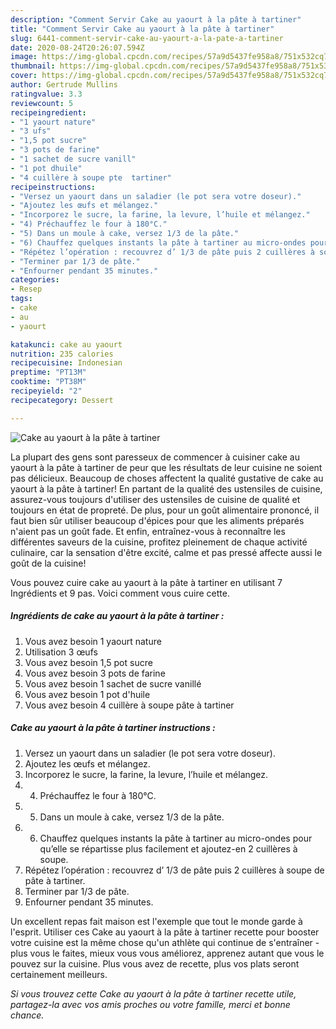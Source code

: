 ```yaml
---
description: "Comment Servir Cake au yaourt à la pâte à tartiner"
title: "Comment Servir Cake au yaourt à la pâte à tartiner"
slug: 6441-comment-servir-cake-au-yaourt-a-la-pate-a-tartiner
date: 2020-08-24T20:26:07.594Z
image: https://img-global.cpcdn.com/recipes/57a9d5437fe958a8/751x532cq70/cake-au-yaourt-a-la-pate-a-tartiner-photo-principale-de-la-recette.jpg
thumbnail: https://img-global.cpcdn.com/recipes/57a9d5437fe958a8/751x532cq70/cake-au-yaourt-a-la-pate-a-tartiner-photo-principale-de-la-recette.jpg
cover: https://img-global.cpcdn.com/recipes/57a9d5437fe958a8/751x532cq70/cake-au-yaourt-a-la-pate-a-tartiner-photo-principale-de-la-recette.jpg
author: Gertrude Mullins
ratingvalue: 3.3
reviewcount: 5
recipeingredient:
- "1 yaourt nature"
- "3 ufs"
- "1,5 pot sucre"
- "3 pots de farine"
- "1 sachet de sucre vanill"
- "1 pot dhuile"
- "4 cuillère à soupe pte  tartiner"
recipeinstructions:
- "Versez un yaourt dans un saladier (le pot sera votre doseur)."
- "Ajoutez les œufs et mélangez."
- "Incorporez le sucre, la farine, la levure, l’huile et mélangez."
- "4) Préchauffez le four à 180°C."
- "5) Dans un moule à cake, versez 1/3 de la pâte."
- "6) Chauffez quelques instants la pâte à tartiner au micro-ondes pour qu’elle se répartisse plus facilement et ajoutez-en 2 cuillères à soupe."
- "Répétez l’opération : recouvrez d’ 1/3 de pâte puis 2 cuillères à soupe de pâte à tartiner."
- "Terminer par 1/3 de pâte."
- "Enfourner pendant 35 minutes."
categories:
- Resep
tags:
- cake
- au
- yaourt

katakunci: cake au yaourt 
nutrition: 235 calories
recipecuisine: Indonesian
preptime: "PT13M"
cooktime: "PT38M"
recipeyield: "2"
recipecategory: Dessert

---
```



![Cake au yaourt à la pâte à tartiner](https://img-global.cpcdn.com/recipes/57a9d5437fe958a8/751x532cq70/cake-au-yaourt-a-la-pate-a-tartiner-photo-principale-de-la-recette.jpg)

La plupart des gens sont paresseux de commencer à cuisiner cake au yaourt à la pâte à tartiner de peur que les résultats de leur cuisine ne soient pas délicieux. Beaucoup de choses affectent la qualité gustative de cake au yaourt à la pâte à tartiner! En partant de la qualité des ustensiles de cuisine, assurez-vous toujours d'utiliser des ustensiles de cuisine de qualité et toujours en état de propreté. De plus, pour un goût alimentaire prononcé, il faut bien sûr utiliser beaucoup d'épices pour que les aliments préparés n'aient pas un goût fade. Et enfin, entraînez-vous à reconnaître les différentes saveurs de la cuisine, profitez pleinement de chaque activité culinaire, car la sensation d'être excité, calme et pas pressé affecte aussi le goût de la cuisine!

<!--inarticleads1-->

Vous pouvez cuire cake au yaourt à la pâte à tartiner en utilisant 7 Ingrédients et 9 pas. Voici comment vous cuire cette.

##### Ingrédients de cake au yaourt à la pâte à tartiner :

1. Vous avez besoin 1 yaourt nature
1. Utilisation 3 œufs
1. Vous avez besoin 1,5 pot sucre
1. Vous avez besoin 3 pots de farine
1. Vous avez besoin 1 sachet de sucre vanillé
1. Vous avez besoin 1 pot d&#39;huile
1. Vous avez besoin 4 cuillère à soupe pâte à tartiner




<!--inarticleads2-->

##### Cake au yaourt à la pâte à tartiner instructions :

1. Versez un yaourt dans un saladier (le pot sera votre doseur).
1. Ajoutez les œufs et mélangez.
1. Incorporez le sucre, la farine, la levure, l’huile et mélangez.
1. 4) Préchauffez le four à 180°C.
1. 5) Dans un moule à cake, versez 1/3 de la pâte.
1. 6) Chauffez quelques instants la pâte à tartiner au micro-ondes pour qu’elle se répartisse plus facilement et ajoutez-en 2 cuillères à soupe.
1. Répétez l’opération : recouvrez d’ 1/3 de pâte puis 2 cuillères à soupe de pâte à tartiner.
1. Terminer par 1/3 de pâte.
1. Enfourner pendant 35 minutes.




<!--inarticleads1-->

<p>
Un excellent repas fait maison est l'exemple que tout le monde garde à l'esprit. Utiliser ces Cake au yaourt à la pâte à tartiner recette pour booster votre cuisine est la même chose qu'un athlète qui continue de s'entraîner - plus vous le faites, mieux vous vous améliorez, apprenez autant que vous le pouvez sur la cuisine. Plus vous avez de recette, plus vos plats seront certainement meilleurs.
</p>

<p>
<i>Si vous trouvez cette Cake au yaourt à la pâte à tartiner recette utile, partagez-la avec vos amis proches ou votre famille, merci et bonne chance.</i>
</p>
